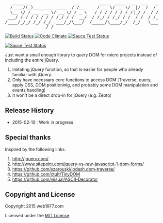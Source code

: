 <pre>   _____ _                 __        ____  ____  __  ___   ____                       
  / ___/(_)___ ___  ____  / /__     / __ \/ __ \/  |/  /  / __ \__  _____  _______  __
  \__ \/ / __ `__ \/ __ \/ / _ \   / / / / / / / /|_/ /  / / / / / / / _ \/ ___/ / / /
 ___/ / / / / / / / /_/ / /  __/  / /_/ / /_/ / /  / /  / /_/ / /_/ /  __/ /  / /_/ / 
/____/_/_/ /_/ /_/ .___/_/\___/  /_____/\____/_/  /_/   \___\_\__,_/\___/_/   \__, /  
                /_/                                                          /____/   </pre>


[![Build Status](https://travis-ci.org/mcchin/sdomquery.svg?branch=master)](https://travis-ci.org/mcchin/sdomquery) [![Code Climate](https://codeclimate.com/github/mcchin/sdomquery/badges/gpa.svg)](https://codeclimate.com/github/mcchin/sdomquery) <a href="https://saucelabs.com/u/mcchin"><img src="https://saucelabs.com/buildstatus/mcchin?auth=d02924762a16cab19d030cd6fb75c8e9" alt="Sauce Test Status"/></a>

[![Sauce Test Status](https://saucelabs.com/browser-matrix/mcchin.svg?auth=d02924762a16cab19d030cd6fb75c8e9)](https://saucelabs.com/u/mcchin)

Just want a small enough library to query DOM for micro projects instead of including the entire jQuery.

1. Imitating jQuery function, so that is easier for people who already familiar with jQuery.
2. Only have necessary core functions to access DOM (Traverse, query, apply CSS, DOM positioninig, and probably some DOM manipulation and events handling)
3. It won't be a direct drop-in for jQuery (e.g. Zepto)

## Release History

* 2015-02-10 : Work in progress

## Special thanks 

Inspired by the following links:

1. http://jquery.com/ 
2. http://www.sitepoint.com/jquery-vs-raw-javascript-1-dom-forms/
3. https://github.com/szarouski/lodash.dom-traverse/
4. https://github.com/ctult/TinyDOM
5. https://github.com/viisual/ASCII-Decorator 

## Copyright and License

Copyright 2015 web1977.com 

Licensed under the [MIT License](http://opensource.org/licenses/MIT)
